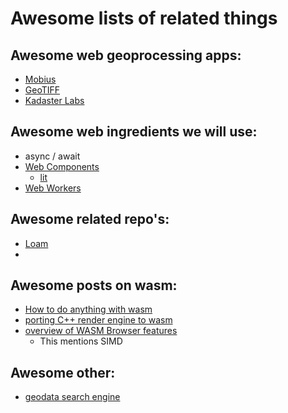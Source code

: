 # Awesome lists of related things

## Awesome web geoprocessing apps: 
- [Mobius](https://mobius.design-automation.net/index.html)
- [GeoTIFF](https://geotiff.io/)
- [Kadaster Labs](https://github.com/kadaster-labs/)

## Awesome web ingredients we will use: 
- async / await 
- [Web Components](https://developer.mozilla.org/en-US/docs/Web/Web_Components)
  - [lit](https://lit.dev/)
- [Web Workers](https://developer.mozilla.org/en-US/docs/Web/API/Web_Workers_API)

## Awesome related repo's:
- [Loam](https://github.com/azavea/loam)
- 

## Awesome posts on wasm: 
- [How to do anything with wasm](https://webassembly.org/getting-started/developers-guide/)
- [porting C++ render engine to wasm](https://medium.com/cyberbotics/porting-a-c-rendering-engine-to-webassembly-9c32d76c31f1)
- [overview of WASM Browser features](https://web.dev/webassembly-feature-detection/)
  - This mentions SIMD 





## Awesome other: 
- [geodata search engine](https://www.azavea.com/blog/2021/04/05/getting-started-with-stac-apis/)